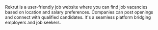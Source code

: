 Rekrut is a user-friendly job website where you can find job vacancies based on location and salary preferences. Companies can post openings and connect with qualified candidates. It's a seamless platform bridging employers and job seekers.